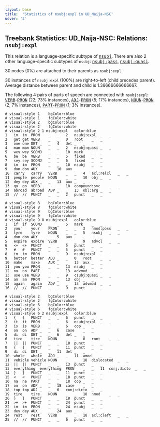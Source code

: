 ```yaml
---
layout: base
title:  'Statistics of nsubj:expl in UD_Naija-NSC'
udver: '2'
---
```


## Treebank Statistics: UD_Naija-NSC: Relations: `nsubj:expl`

This relation is a language-specific subtype of <tt><a href="pcm_nsc-dep-nsubj.html">nsubj</a></tt>.
There are also 2 other language-specific subtypes of `nsubj`: <tt><a href="pcm_nsc-dep-nsubj-pass.html">nsubj:pass</a></tt>, <tt><a href="pcm_nsc-dep-nsubj-quasi.html">nsubj:quasi</a></tt>.

30 nodes (0%) are attached to their parents as `nsubj:expl`.

30 instances of `nsubj:expl` (100%) are right-to-left (child precedes parent).
Average distance between parent and child is 1.36666666666667.

The following 4 pairs of parts of speech are connected with `nsubj:expl`: <tt><a href="pcm_nsc-pos-VERB.html">VERB</a></tt>-<tt><a href="pcm_nsc-pos-PRON.html">PRON</a></tt> (22; 73% instances), <tt><a href="pcm_nsc-pos-ADJ.html">ADJ</a></tt>-<tt><a href="pcm_nsc-pos-PRON.html">PRON</a></tt> (5; 17% instances), <tt><a href="pcm_nsc-pos-NOUN.html">NOUN</a></tt>-<tt><a href="pcm_nsc-pos-PRON.html">PRON</a></tt> (2; 7% instances), <tt><a href="pcm_nsc-pos-PART.html">PART</a></tt>-<tt><a href="pcm_nsc-pos-PRON.html">PRON</a></tt> (1; 3% instances).


~~~ conllu
# visual-style 1	bgColor:blue
# visual-style 1	fgColor:white
# visual-style 2	bgColor:blue
# visual-style 2	fgColor:white
# visual-style 2 1 nsubj:expl	color:blue
1	im	im	PRON	_	_	2	nsubj:expl	_	_
2	get	get	VERB	_	_	0	root	_	_
3	one	one	DET	_	_	4	det	_	_
4	man	man	NOUN	_	_	2	nsubj:quasi	_	_
5	wey	wey	SCONJ	_	_	10	mark	_	_
6	be	be	VERB	_	_	5	fixed	_	_
7	sey	sey	SCONJ	_	_	6	fixed	_	_
8	im	im	PRON	_	_	10	nsubj	_	_
9	don	don	AUX	_	_	10	aux	_	_
10	carry	carry	VERB	_	_	4	acl:relcl	_	_
11	people	people	NOUN	_	_	10	obj	_	_
12	dey	dey	AUX	_	_	13	aux	_	_
13	go	go	VERB	_	_	10	compound:svc	_	_
14	abroad	abroad	ADV	_	_	13	obl:arg	_	_
15	//	//	PUNCT	_	_	2	punct	_	_

~~~


~~~ conllu
# visual-style 8	bgColor:blue
# visual-style 8	fgColor:white
# visual-style 9	bgColor:blue
# visual-style 9	fgColor:white
# visual-style 9 8 nsubj:expl	color:blue
1	if	if	SCONJ	_	_	5	mark	_	_
2	your	your	PRON	_	_	3	nmod:poss	_	_
3	tyre	tyre	NOUN	_	_	5	nsubj	_	_
4	don	don	AUX	_	_	5	aux	_	_
5	expire	expire	VERB	_	_	9	advcl	_	_
6	<+	<+	PUNCT	_	_	5	punct	_	_
7	#	#	PUNCT	_	_	5	punct	_	_
8	im	im	PRON	_	_	9	nsubj:expl	_	_
9	better	better	ADJ	_	_	0	root	_	_
10	make	make	AUX	_	_	13	aux	_	_
11	you	you	PRON	_	_	13	nsubj	_	_
12	no	no	PART	_	_	13	advmod	_	_
13	use	use	VERB	_	_	9	csubj:quasi	_	_
14	am	am	PRON	_	_	13	obj	_	_
15	again	again	ADV	_	_	13	advmod	_	_
16	//	//	PUNCT	_	_	9	punct	_	_

~~~


~~~ conllu
# visual-style 2	bgColor:blue
# visual-style 2	fgColor:white
# visual-style 6	bgColor:blue
# visual-style 6	fgColor:white
# visual-style 6 2 nsubj:expl	color:blue
1	{	{	PUNCT	_	_	6	punct	_	_
2	it	it	PRON	_	_	6	nsubj:expl	_	_
3	is	is	VERB	_	_	6	cop	_	_
4	on	on	ADP	_	_	6	case	_	_
5	di	di	DET	_	_	6	det	_	_
6	tire	tire	NOUN	_	_	0	root	_	_
7	||	||	PUNCT	_	_	18	punct	_	_
8	{	{	PUNCT	_	_	11	punct	_	_
9	di	di	DET	_	_	11	det	_	_
10	whole	whole	ADJ	_	_	11	amod	_	_
11	vehicle	vehicle	NOUN	_	_	18	dislocated	_	_
12	||	||	PUNCT	_	_	13	punct	_	_
13	everything	everything	PRON	_	_	11	conj:dicto	_	_
14	}	}	PUNCT	_	_	11	punct	_	_
15	<	<	PUNCT	_	_	18	punct	_	_
16	na	na	PART	_	_	18	cop	_	_
17	on	on	ADP	_	_	18	case	_	_
18	top	top	ADJ	_	_	6	conj:dicto	_	_
19	tire	tire	NOUN	_	_	18	nmod	_	_
20	}	}	PUNCT	_	_	18	punct	_	_
21	>+	>+	PUNCT	_	_	24	punct	_	_
22	im	im	PRON	_	_	24	nsubj	_	_
23	dey	dey	AUX	_	_	24	aux	_	_
24	rest	rest	VERB	_	_	18	acl:cleft	_	_
25	//	//	PUNCT	_	_	6	punct	_	_

~~~


